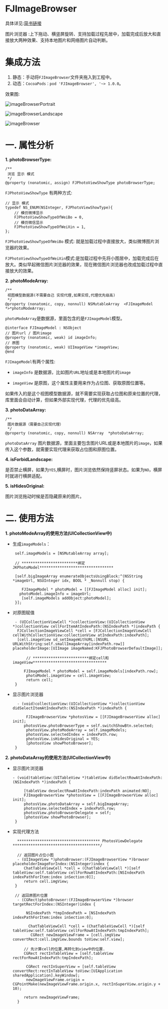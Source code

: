 # FJImageBrowser

具体详见:[简书链接](http://www.jianshu.com/p/57c94ab121c3)

图片浏览器 :上下拖动、横竖屏旋转、支持加载过程先居中，加载完成后放大和直接放大两种效果、支持本地图片和网络图片自动判断。

# 集成方法

1. 静态：手动将``FJImageBrowser``文件夹拖入到工程中。
2. 动态：``CocoaPods：pod 'FJImageBrowser', '~> 1.0.0``。

效果图:

![imageBrowserPortrait](https://github.com/fangjinfeng/FJImageBrowser/blob/master/FJImageBrowserDemo/Snapshots/imageBrowserPortrait.gif)

![imageBrowserLandscape](https://github.com/fangjinfeng/FJImageBrowser/blob/master/FJImageBrowserDemo/Snapshots/imageBrowserLandscape.gif)

![imageBrowser](https://github.com/fangjinfeng/FJImageBrowser/blob/master/FJImageBrowserDemo/Snapshots/imageBrowser.gif)


# 一. 属性分析

**1. photoBrowserType:**

    /**
     浏览 显示 模式
     */
    @property (nonatomic, assign) FJPhotoViewShowType photoBrowserType;

``FJPhotoViewShowType`` 有两种方式:

    // 显示 模式
    typedef NS_ENUM(NSInteger, FJPhotoViewShowType){
        // 模仿微博显示
        FJPhotoViewShowTypeOfWeiBo = 0,
        // 模仿微信显示
        FJPhotoViewShowTypeOfWeiXin = 1,
    };

``FJPhotoViewShowTypeOfWeiBo`` 模式: 就是加载过程中直接放大，类似微博图片浏览器的效果。

``FJPhotoViewShowTypeOfWeiXin``模式:是加载过程中先将小图居中，加载完成后在放大。类似早起微信图片浏览器的效果，现在微信图片浏览器也改成加载过程中直接放大的效果。

**2. photoModeArray:**

    /**
     视图模型数据源(不需要自己 实现代理,如果实现,代理优先级高)
     */
    @property (nonatomic, copy, nonnull) NSMutableArray  <FJImageModel *>*photoModeArray;

``photoModeArray``是数据源，里面包含的是``FJImageModel``模型。

    @interface FJImageModel : NSObject
    // 图片url / 图片image
    @property (nonatomic, weak) id imageInfo;
    // 原图
    @property (nonatomic, weak) UIImageView *imageView;
    @end

``FJImageModel``有两个属性:

- ``imageInfo`` 是数据源，比如图片``URL``地址或是本地图片的``image``

- ``imageView`` 是原图，这个属性主要用来作为占位图、获取原图位置等。

如果传入的是这个视图模型数据源，就不需要实现获取占位图和原来位置的代理，库里面会自动计算，但如果外部实现代理，代理的优先级高。

**3. photoDataArray:**

    /**
     图片数据源（需要自己实现代理）
     */
    @property (nonatomic, copy, nonnull) NSArray  *photoDataArray;

``photoDataArray`` 图片数据源，里面主要包含图片URL或是本地图片的``image``，如果传入这个参数，就需要实现代理来获取占位图和原图位置。

**4. isForbidLandscape:**

是否禁止横屏，如果为``YES``,横屏时，图片浏览依然保持竖屏状态。如果为``NO``，横屏时就进行横屏适配。

**5. isHidesOriginal:**

图片浏览拖动时候是否隐藏原来的图片。

# 二. 使用方法

**1. photoModeArray的使用方法(UICollectionView中)**

-  生成``imageModels``：


        self.imageModels = [NSMutableArray array];
    
        // *************************绑定JKPhotoModel*********************************
    
        [self.bigImageArray enumerateObjectsUsingBlock:^(NSString *imageUrl, NSUInteger idx, BOOL * _Nonnull stop) {
        
           FJImageModel * photoModel = [[FJImageModel alloc] init];
          photoModel.imageInfo = imageUrl;
           [self.imageModels addObject:photoModel];
        }];

- 对原图赋值


       - (UICollectionViewCell *)collectionView:(UICollectionView *)collectionView cellForItemAtIndexPath:(NSIndexPath *)indexPath {
        FJCollectionImageViewCell *cell = [FJCollectionImageViewCell cellWithCollectionView:collectionView atIndexPath:indexPath];
        [cell.imageView sd_setImageWithURL:[NSURL URLWithString:self.smallImageArray[indexPath.row]] placeholderImage:[UIImage imageNamed:KFJPhotoBrowserDefaultImage]];
    
            // *************************绑定cell和imageView*********************************
    
           FJImageModel * photoModel = self.imageModels[indexPath.row];
            photoModel.imageView = cell.imageView;
            return cell;
       }

- 显示图片浏览器


        - (void)collectionView:(UICollectionView *)collectionView didSelectItemAtIndexPath:(NSIndexPath *)indexPath {
    
            FJImageBrowserView *photosView = [[FJImageBrowserView alloc] init];
           photosView.photoBrowserType = self.switchShowBtn.selected;
            photosView.photoModeArray = self.imageModels;
            photosView.selectedIndex = indexPath.row;
            photosView.isHidesOriginal = YES;
            [photosView showPhotoBrowser];
       }

**2. photoDataArray的使用方法(UICollectionView中)**

- 显示图片浏览器


      - (void)tableView:(UITableView *)tableView didSelectRowAtIndexPath:(NSIndexPath *)indexPath {

           [tableView deselectRowAtIndexPath:indexPath animated:NO];
           FJImageBrowserView *photosView = [[FJImageBrowserView alloc] init];
           photosView.photoDataArray = self.bigImageArray;
           photosView.selectedIndex = indexPath.row;
           photosView.photoBrowserDelegate = self;
           [photosView showPhotoBrowser];
       }

- 实现代理方法



        ************************************* PhotosViewDelegate ***************************************/

        // 返回图片占位小图
        - (UIImageView *)photoBrowser:(FJImageBrowserView *)browser placeholderImageForIndex:(NSInteger)index {
           ChatTableViewCell *cell = (ChatTableViewCell *)[self tableView:self.tableView cellForRowAtIndexPath:[NSIndexPath indexPathForItem:index inSection:0]];
           return cell.imgView;
       }

       // 返回原图片位置
        - (CGRect)photoBrowser:(FJImageBrowserView *)browser targetRectForIndex:(NSInteger)index {
    
            NSIndexPath *tmpIndexPath = [NSIndexPath indexPathForItem:index inSection:0];
    
             ChatTableViewCell *cell = (ChatTableViewCell *)[self tableView:self.tableView cellForRowAtIndexPath:tmpIndexPath];
              CGRect newImageViewFrame = [cell.imgView convertRect:cell.imgView.bounds toView:self.view];
    
           // 先计算cell的位置,再转化到view中的位置.
           CGRect rectInTableView = [self.tableView rectForRowAtIndexPath:tmpIndexPath];
    
            CGRect rectInSuperView = [self.tableView convertRect:rectInTableView toView:[UIApplication sharedApplication].keyWindow];
            newImageViewFrame.origin = CGPointMake(newImageViewFrame.origin.x, rectInSuperView.origin.y + 10);

           return newImageViewFrame;
        }


